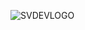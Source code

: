 ![SVDEVLOGO](https://user-images.githubusercontent.com/94058192/236700939-fdb1fd0f-6ded-4db1-93a3-c1e07744afb0.png)
